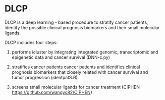 # DLCP

DLCP is a deep learning - based procedure to stratify cancer patients, identify the possible clinical prognosis biomarkers and their small molecular ligands.

DLCP includes four steps:

1. performs icluster by integrating integrated genomic, transcriptomic and epigenetic data and cancer survival (DNN-c.py)

2. stratifies cancer patients cancer patients and identifies clinical prognosis biomarkers that closely related with cancer survival and tumor progression (identpatS.R)

4. screens small molecular ligands for cancer treatment (CIPHEN https://github.com/wangyc82/CIPHEN)
